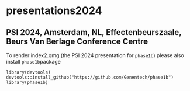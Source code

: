 # presentations2024

## PSI 2024, Amsterdam, NL, Effectenbeurszaale, Beurs Van Berlage Conference Centre

To render index2.qmg (the PSI 2024 presentation for `phase1b`) please also install `phase1b`package

```{r}
library(devtools)
devtools::install_github("https://github.com/Genentech/phase1b")
library(phase1b)
```

